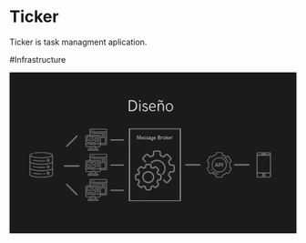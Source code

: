 # Ticker

Ticker is task managment aplication.

#Infrastructure

![alt text](https://github.com/NicorRodriguez/Ticker/blob/main/TickerStructure.png)